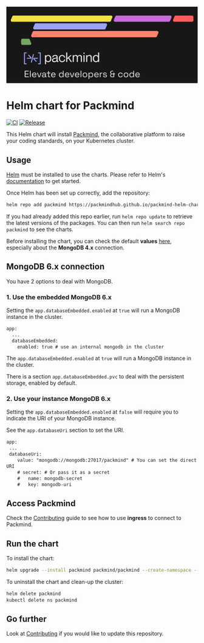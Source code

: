 ![Packmind](CoverPackmind.png)

# Helm chart for Packmind

[![CI](https://github.com/packmindhub/packmind-helm-chart/actions/workflows/ci.yaml/badge.svg?branch=main)](https://github.com/packmindhub/packmind-helm-chart/actions/workflows/ci.yaml)
[![Release](https://github.com/packmindhub/packmind-helm-chart/actions/workflows/release.yaml/badge.svg?branch=main)](https://github.com/packmindhub/packmind-helm-chart/actions/workflows/release.yaml)

This Helm chart will install [Packmind](https://packmind.com/), the collaborative platform to raise your coding standards, on your Kubernetes cluster.

## Usage

[Helm](https://helm.sh) must be installed to use the charts. Please refer to Helm's [documentation](https://helm.sh/docs) to get started.

Once Helm has been set up correctly, add the repository:

```bash
helm repo add packmind https://packmindhub.github.io/packmind-helm-chart
```

If you had already added this repo earlier, run `helm repo update` to retrieve the latest versions of the packages. You can then run `helm search repo packmind` to see the charts.

Before installing the chart, you can check the default **values** [here](https://github.com/packmind/packmind-helm-chart/blob/main/charts/packmind/values.yaml), especially about the **MongoDB 4.x** connection.

## MongoDB 6.x connection

You have 2 options to deal with MongoDB.

### 1. Use the embedded MongoDB 6.x

Setting the `app.databaseEmbedded.enabled` at `true` will run a MongoDB instance in the cluster.

```
app:
  ...
  databaseEmbedded:
    enabled: true # use an internal mongodb in the cluster
```

The `app.databaseEmbedded.enabled` at `true` will run a MongoDB instance in the cluster.

There is a section `app.databaseEmbedded.pvc` to deal with the persistent storage, enabled by default.

### 2. Use your instance MongoDB 6.x

Setting the `app.databaseEmbedded.enabled` at `false` will require you to indicate the URI of your MongoDB instance.

See the `app.databaseUri` section to set the URI.

```
app:
 ...
 databaseUri:
    value: "mongodb://mongodb:27017/packmind" # You can set the direct URI
    # secret: # Or pass it as a secret
    #   name: mongodb-secret
    #   key: mongodb-uri
```

## Access Packmind

Check the [Contributing](docs/CONTRIBUTING.md) guide to see how to use  **ingress** to connect to Packmind.

## Run the chart

To install the chart:

```bash
helm upgrade --install packmind packmind/packmind --create-namespace --namespace packmind
```

To uninstall the chart and clean-up the cluster:

```bash
helm delete packmind
kubectl delete ns packmind
```

## Go further

Look at [Contributing](docs/CONTRIBUTING.md) if you would like to update this repository.
